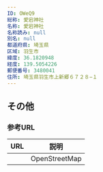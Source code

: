 ```yaml
---
ID: OWeQ9
総称: 愛宕神社
名称: 愛宕神社
名称読み: null
別名: null
都道府県: 埼玉県
区域: 羽生市
緯度: 36.1820948
経度: 139.5054226
郵便番号: 3480041
住所: 埼玉県羽生市上新郷６７２８−１
---
```


## その他

### 参考URL

| URL | 説明          |
| --- | ------------- |
|     | OpenStreetMap |
